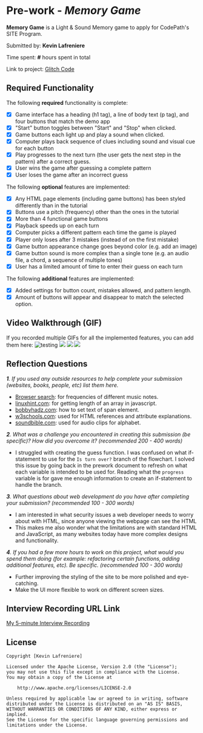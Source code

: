 # Pre-work - *Memory Game*

**Memory Game** is a Light & Sound Memory game to apply for CodePath's SITE Program. 

Submitted by: **Kevin Lafreniere**

Time spent: **#** hours spent in total

Link to project: [Glitch Code](https://glitch.com/edit/#!/memory-game-site-internship)

## Required Functionality

The following **required** functionality is complete:

* [x] Game interface has a heading (h1 tag), a line of body text (p tag), and four buttons that match the demo app
* [x] "Start" button toggles between "Start" and "Stop" when clicked. 
* [x] Game buttons each light up and play a sound when clicked. 
* [x] Computer plays back sequence of clues including sound and visual cue for each button
* [x] Play progresses to the next turn (the user gets the next step in the pattern) after a correct guess. 
* [x] User wins the game after guessing a complete pattern
* [x] User loses the game after an incorrect guess

The following **optional** features are implemented:

* [x] Any HTML page elements (including game buttons) has been styled differently than in the tutorial
* [x] Buttons use a pitch (frequency) other than the ones in the tutorial
* [x] More than 4 functional game buttons
* [x] Playback speeds up on each turn
* [x] Computer picks a different pattern each time the game is played
* [x] Player only loses after 3 mistakes (instead of on the first mistake)
* [x] Game button appearance change goes beyond color (e.g. add an image)
* [x] Game button sound is more complex than a single tone (e.g. an audio file, a chord, a sequence of multiple tones)
* [x] User has a limited amount of time to enter their guess on each turn

The following **additional** features are implemented:

- [x] Added settings for button count, mistakes allowed, and pattern length.
- [x] Amount of buttons will appear and disappear to match the selected option.

## Video Walkthrough (GIF)

If you recorded multiple GIFs for all the implemented features, you can add them here:
![testing](gif1-link-here)
![](gif2-link-here)
![](gif3-link-here)
![](gif4-link-here)

## Reflection Questions
_**1**. If you used any outside resources to help complete your submission (websites, books, people, etc) list them here._
* [Browser search](https://s-media-cache-ak0.pinimg.com/originals/92/a7/a8/92a7a861691e29bc15e4f284e11b3195.png): for frequencies of different music notes.
* [linuxhint.com](https://linuxhint.com/find-array-length-javascript/): for getting length of an array in javascript.
* [bobbyhadz.com](https://bobbyhadz.com/blog/javascript-change-text-of-span): how to set text of span element.
* [w3schools.com](https://www.w3schools.com): used for HTML references and attribute explanations.
* [soundbible.com](https://soundbible.com/2009-A-Z-Vocalized.html): used for audio clips for alphabet.

_**2**. What was a challenge you encountered in creating this submission (be specific)? How did you overcome it? (recommended 200 - 400 words)_
* I struggled with creating the guess function. I was confused on what if-statement to use for the `Is turn over?` branch of the flowchart. I solved this issue by going back in the prework document to refresh on what each variable is intended to be used for. Reading what the `progress` variable is for gave me enough information to create an if-statement to handle the branch.

_**3**. What questions about web development do you have after completing your submission? (recommended 100 - 300 words)_
* I am interested in what security issues a web developer needs to worry about with HTML, since anyone viewing the webpage can see the HTML
* This makes me also wonder what the limitations are with standard HTML and JavaScript, as many websites today have more complex designs and functionality.

_**4**. If you had a few more hours to work on this project, what would you spend them doing (for example: refactoring certain functions, adding additional features, etc). Be specific. (recommended 100 - 300 words)_
* Further improving the styling of the site to be more polished and eye-catching.
* Make the UI more flexible to work on different screen sizes.

## Interview Recording URL Link

[My 5-minute Interview Recording](your-link-here)


## License

    Copyright [Kevin Lafreniere]

    Licensed under the Apache License, Version 2.0 (the "License");
    you may not use this file except in compliance with the License.
    You may obtain a copy of the License at

        http://www.apache.org/licenses/LICENSE-2.0

    Unless required by applicable law or agreed to in writing, software
    distributed under the License is distributed on an "AS IS" BASIS,
    WITHOUT WARRANTIES OR CONDITIONS OF ANY KIND, either express or implied.
    See the License for the specific language governing permissions and
    limitations under the License.
